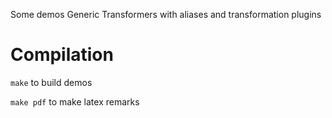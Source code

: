 Some demos Generic Transformers with aliases and transformation plugins

Compilation 
==========

`make` to build demos

`make pdf` to make latex remarks


